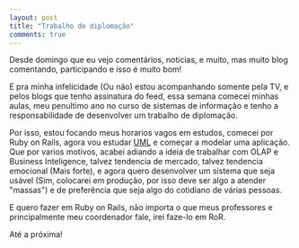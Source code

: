 ```yaml
---
layout: post
title: "Trabalho de diplomação"
comments: true
---
```


Desde domingo que eu vejo comentários, noticias, e muito, mas muito blog comentando, participando e isso é muito bom!

E pra minha infelicidade (Ou não) estou acompanhando somente pela TV, e pelos blogs que tenho assinatura do feed, essa semana comecei minhas aulas, meu penultimo ano no curso de sistemas de informação e tenho a responsabilidade de desenvolver um trabalho de diplomação.

Por isso, estou focando meus horarios vagos em estudos, comecei por Ruby on Rails, agora vou estudar [UML](http://pt.wikipedia.org/wiki/UML) e começar a modelar uma aplicação. Que por varios motivos, acabei adiando a ideia de trabalhar com OLAP e Business Inteligence, talvez tendencia de mercado, talvez tendencia emocional (Mais forte), e agora quero desenvolver um sistema que seja usável (Sim, colocarei em produção, por isso deve ser algo a atender "massas") e de preferência que seja algo do cotidiano de várias pessoas.

E quero fazer em Ruby on Rails, não importa o que meus professores e principalmente meu coordenador fale, irei faze-lo em RoR.

Até a próxima!
